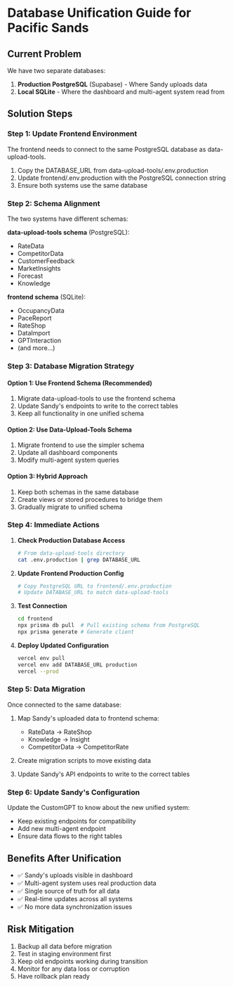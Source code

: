 # Database Unification Guide for Pacific Sands

## Current Problem
We have two separate databases:
1. **Production PostgreSQL** (Supabase) - Where Sandy uploads data
2. **Local SQLite** - Where the dashboard and multi-agent system read from

## Solution Steps

### Step 1: Update Frontend Environment
The frontend needs to connect to the same PostgreSQL database as data-upload-tools.

1. Copy the DATABASE_URL from data-upload-tools/.env.production
2. Update frontend/.env.production with the PostgreSQL connection string
3. Ensure both systems use the same database

### Step 2: Schema Alignment
The two systems have different schemas:

**data-upload-tools schema** (PostgreSQL):
- RateData
- CompetitorData  
- CustomerFeedback
- MarketInsights
- Forecast
- Knowledge

**frontend schema** (SQLite):
- OccupancyData
- PaceReport
- RateShop
- DataImport
- GPTInteraction
- (and more...)

### Step 3: Database Migration Strategy

#### Option 1: Use Frontend Schema (Recommended)
1. Migrate data-upload-tools to use the frontend schema
2. Update Sandy's endpoints to write to the correct tables
3. Keep all functionality in one unified schema

#### Option 2: Use Data-Upload-Tools Schema
1. Migrate frontend to use the simpler schema
2. Update all dashboard components
3. Modify multi-agent system queries

#### Option 3: Hybrid Approach
1. Keep both schemas in the same database
2. Create views or stored procedures to bridge them
3. Gradually migrate to unified schema

### Step 4: Immediate Actions

1. **Check Production Database Access**
   ```bash
   # From data-upload-tools directory
   cat .env.production | grep DATABASE_URL
   ```

2. **Update Frontend Production Config**
   ```bash
   # Copy PostgreSQL URL to frontend/.env.production
   # Update DATABASE_URL to match data-upload-tools
   ```

3. **Test Connection**
   ```bash
   cd frontend
   npx prisma db pull  # Pull existing schema from PostgreSQL
   npx prisma generate # Generate client
   ```

4. **Deploy Updated Configuration**
   ```bash
   vercel env pull
   vercel env add DATABASE_URL production
   vercel --prod
   ```

### Step 5: Data Migration
Once connected to the same database:

1. Map Sandy's uploaded data to frontend schema:
   - RateData → RateShop
   - Knowledge → Insight
   - CompetitorData → CompetitorRate

2. Create migration scripts to move existing data

3. Update Sandy's API endpoints to write to the correct tables

### Step 6: Update Sandy's Configuration
Update the CustomGPT to know about the new unified system:
- Keep existing endpoints for compatibility
- Add new multi-agent endpoint
- Ensure data flows to the right tables

## Benefits After Unification
- ✅ Sandy's uploads visible in dashboard
- ✅ Multi-agent system uses real production data
- ✅ Single source of truth for all data
- ✅ Real-time updates across all systems
- ✅ No more data synchronization issues

## Risk Mitigation
1. Backup all data before migration
2. Test in staging environment first
3. Keep old endpoints working during transition
4. Monitor for any data loss or corruption
5. Have rollback plan ready